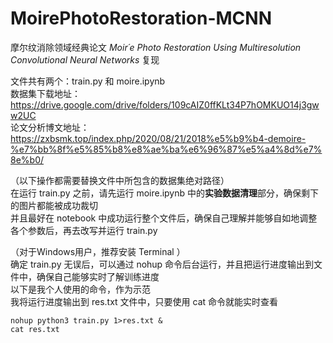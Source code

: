 # MoirePhotoRestoration-MCNN

摩尔纹消除领域经典论文 *Moir´e Photo Restoration Using Multiresolution Convolutional Neural Networks* 复现

文件共有两个：train.py 和 moire.ipynb\
数据集下载地址：https://drive.google.com/drive/folders/109cAIZ0ffKLt34P7hOMKUO14j3gww2UC \
论文分析博文地址：https://zxbsmk.top/index.php/2020/08/21/2018%e5%b9%b4-demoire-%e7%bb%8f%e5%85%b8%e8%ae%ba%e6%96%87%e5%a4%8d%e7%8e%b0/

（以下操作都需要替换文件中所包含的数据集绝对路径）\
在运行 train.py 之前，请先运行 moire.ipynb 中的**实验数据清理**部分，确保剩下的图片都能被成功裁切\
并且最好在 notebook 中成功运行整个文件后，确保自己理解并能够自如地调整各个参数后，再去改写并运行 train.py

（对于Windows用户，推荐安装 Terminal ）\
确定 train.py 无误后，可以通过 nohup 命令后台运行，并且把运行进度输出到文件中，确保自己能够实时了解训练进度\
以下是我个人使用的命令，作为示范\
我将运行进度输出到 res.txt 文件中，只要使用 cat 命令就能实时查看
```
nohup python3 train.py 1>res.txt &
cat res.txt
```
